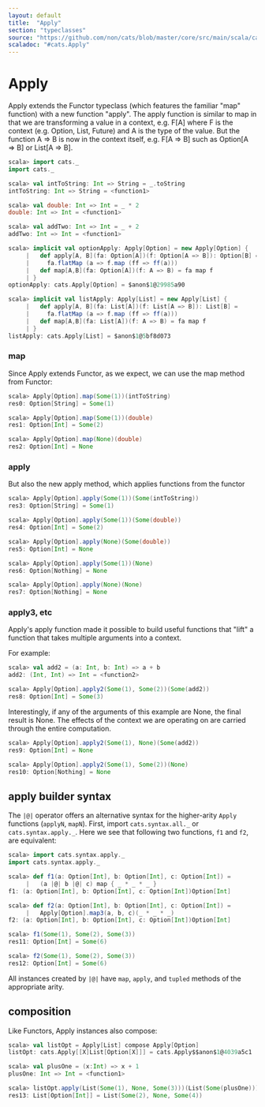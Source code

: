 ```yaml
---
layout: default
title:  "Apply"
section: "typeclasses"
source: "https://github.com/non/cats/blob/master/core/src/main/scala/cats/Apply.scala"
scaladoc: "#cats.Apply"
---
```

# Apply

Apply extends the Functor typeclass (which features the familiar
"map" function) with a new function "apply".  The apply function
is similar to map in that we are transforming a value in a context,
e.g. F[A] where F is the context (e.g. Option, List, Future) and A
is the type of the value.  But the function A => B is now in the
context itself, e.g. F[A => B] such as Option[A => B] or List[A => B].

```scala
scala> import cats._
import cats._

scala> val intToString: Int => String = _.toString
intToString: Int => String = <function1>

scala> val double: Int => Int = _ * 2
double: Int => Int = <function1>

scala> val addTwo: Int => Int = _ + 2
addTwo: Int => Int = <function1>

scala> implicit val optionApply: Apply[Option] = new Apply[Option] {
     |   def apply[A, B](fa: Option[A])(f: Option[A => B]): Option[B] =
     |     fa.flatMap (a => f.map (ff => ff(a)))
     |   def map[A,B](fa: Option[A])(f: A => B) = fa map f
     | }
optionApply: cats.Apply[Option] = $anon$1@29985a90

scala> implicit val listApply: Apply[List] = new Apply[List] {
     |   def apply[A, B](fa: List[A])(f: List[A => B]): List[B] =
     |     fa.flatMap (a => f.map (ff => ff(a)))
     |   def map[A,B](fa: List[A])(f: A => B) = fa map f
     | }
listApply: cats.Apply[List] = $anon$1@5bf8d073
```

### map

Since Apply extends Functor, as we expect, we can use the map method
from Functor:

```scala
scala> Apply[Option].map(Some(1))(intToString)
res0: Option[String] = Some(1)

scala> Apply[Option].map(Some(1))(double)
res1: Option[Int] = Some(2)

scala> Apply[Option].map(None)(double)
res2: Option[Int] = None
```


### apply
But also the new apply method, which applies functions from the functor

```scala
scala> Apply[Option].apply(Some(1))(Some(intToString))
res3: Option[String] = Some(1)

scala> Apply[Option].apply(Some(1))(Some(double))
res4: Option[Int] = Some(2)

scala> Apply[Option].apply(None)(Some(double))
res5: Option[Int] = None

scala> Apply[Option].apply(Some(1))(None)
res6: Option[Nothing] = None

scala> Apply[Option].apply(None)(None)
res7: Option[Nothing] = None
```

### apply3, etc

Apply's apply function made it possible to build useful functions that
"lift" a function that takes multiple arguments into a context.

For example:

```scala
scala> val add2 = (a: Int, b: Int) => a + b
add2: (Int, Int) => Int = <function2>

scala> Apply[Option].apply2(Some(1), Some(2))(Some(add2))
res8: Option[Int] = Some(3)
```

Interestingly, if any of the arguments of this example are None, the
final result is None.  The effects of the context we are operating on
are carried through the entire computation.

```scala
scala> Apply[Option].apply2(Some(1), None)(Some(add2))
res9: Option[Int] = None

scala> Apply[Option].apply2(Some(1), Some(2))(None)
res10: Option[Nothing] = None
```

## apply builder syntax

The `|@|` operator offers an alternative syntax for the higher-arity `Apply` functions (`applyN`, `mapN`).
First, import `cats.syntax.all._` or `cats.syntax.apply._`. Here we see that following two functions, `f1` and `f2`, are equivalent:
```scala
scala> import cats.syntax.apply._
import cats.syntax.apply._

scala> def f1(a: Option[Int], b: Option[Int], c: Option[Int]) =
     |   (a |@| b |@| c) map { _ * _ * _ }
f1: (a: Option[Int], b: Option[Int], c: Option[Int])Option[Int]

scala> def f2(a: Option[Int], b: Option[Int], c: Option[Int]) =
     |   Apply[Option].map3(a, b, c)(_ * _ * _)
f2: (a: Option[Int], b: Option[Int], c: Option[Int])Option[Int]

scala> f1(Some(1), Some(2), Some(3))
res11: Option[Int] = Some(6)

scala> f2(Some(1), Some(2), Some(3))
res12: Option[Int] = Some(6)
```

All instances created by `|@|` have `map`, `apply`, and `tupled` methods of the appropriate arity.

## composition

Like Functors, Apply instances also compose:

```scala
scala> val listOpt = Apply[List] compose Apply[Option]
listOpt: cats.Apply[[X]List[Option[X]]] = cats.Apply$$anon$1@4039a5c1

scala> val plusOne = (x:Int) => x + 1
plusOne: Int => Int = <function1>

scala> listOpt.apply(List(Some(1), None, Some(3)))(List(Some(plusOne)))
res13: List[Option[Int]] = List(Some(2), None, Some(4))
```
